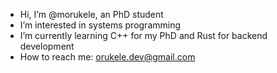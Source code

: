 - Hi, I’m @morukele, an PhD student
- I’m interested in systems programming
- I’m currently learning C++ for my PhD and Rust for backend development
- How to reach me: orukele.dev@gmail.com

<!---
morukele/morukele is a ✨ special ✨ repository because its `README.md` (this file) appears on your GitHub profile.
You can click the Preview link to take a look at your changes.
--->
